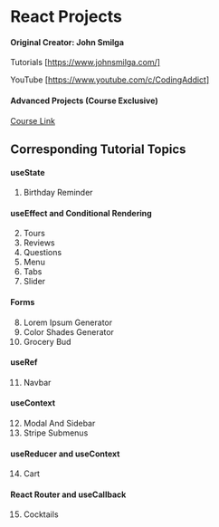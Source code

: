 # React Projects

#### Original Creator: John Smilga

Tutorials [https://www.johnsmilga.com/]

YouTube [https://www.youtube.com/c/CodingAddict]

#### Advanced Projects (Course Exclusive)

[Course Link](https://www.udemy.com/course/react-tutorial-and-projects-course/?couponCode=REACT-OCT)

## Corresponding Tutorial Topics

#### useState

1. Birthday Reminder

#### useEffect and Conditional Rendering

2. Tours
3. Reviews
4. Questions
5. Menu
6. Tabs
7. Slider

#### Forms

8. Lorem Ipsum Generator
9. Color Shades Generator
10. Grocery Bud

#### useRef

11. Navbar

#### useContext

12. Modal And Sidebar
13. Stripe Submenus

#### useReducer and useContext

14. Cart

#### React Router and useCallback

15. Cocktails
